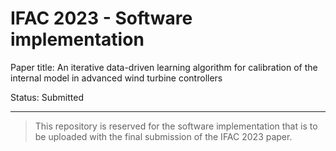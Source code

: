 # IFAC 2023 - Software implementation 
Paper title: An iterative data-driven learning algorithm for calibration of the internal model in advanced wind turbine controllers

Status: Submitted

------------------------

> This repository is reserved for the software implementation that is to be uploaded with the final submission of the IFAC 2023 paper.
